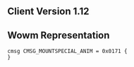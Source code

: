 ## Client Version 1.12

## Wowm Representation
```rust,ignore
cmsg CMSG_MOUNTSPECIAL_ANIM = 0x0171 {
}

```
